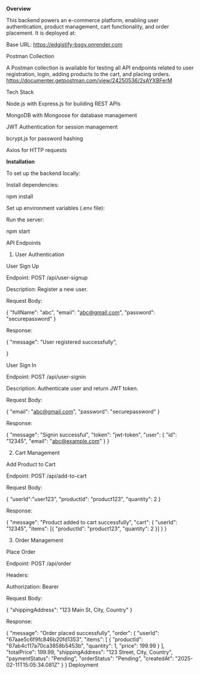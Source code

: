 

**Overview**

This backend powers an e-commerce platform, enabling user authentication, product management, cart functionality, and order placement. It is deployed at:

Base URL: https://edgistify-bsgv.onrender.com


Postman Collection

A Postman collection is available for testing all API endpoints related to user registration, login, adding products to the cart, and placing orders.
https://documenter.getpostman.com/view/24250536/2sAYXBFerM

Tech Stack

Node.js with Express.js for building REST APIs

MongoDB with Mongoose for database management

JWT Authentication for session management

bcrypt.js for password hashing

Axios for HTTP requests

**Installation**

To set up the backend locally:



Install dependencies:

npm install

Set up environment variables (.env file):



Run the server:

npm start

API Endpoints

1. User Authentication

User Sign Up

Endpoint: POST /api/user-signup

Description: Register a new user.

Request Body:

{
  "fullName": "abc",
  "email": "abc@gmail.com",
  "password": "securepassword"
}

Response:

{
  "message": "User registered successfully",
 
}

User Sign In

Endpoint: POST /api/user-signin

Description: Authenticate user and return JWT token.

Request Body:

{
  "email": "abc@gmail.com",
  "password": "securepassword"
}

Response:

{
  "message": "Signin successful",
  "token": "jwt-token",
  "user": { "id": "12345", "email": "abc@example.com" }
}

2. Cart Management

Add Product to Cart

Endpoint: POST /api/add-to-cart



Request Body:

{
"userId":"user123",
  "productId": "product123",
  "quantity": 2
}

Response:

{
  "message": "Product added to cart successfully",
  "cart": {
    "userId": "12345",
    "items": [{ "productId": "product123", "quantity": 2 }]
  }
}

3. Order Management

Place Order

Endpoint: POST /api/order

Headers:

Authorization: Bearer <jwt-token>

Request Body:

{
  "shippingAddress": "123 Main St, City, Country"
}

Response:

{
  "message": "Order placed successfully",
  "order": {
    "userId": "67aae5c6f9fc846b20fd1353",
    "items": [
      { "productId": "67ab4c117a70ca3858b5453b", "quantity": 1, "price": 199.99 }
    ],
    "totalPrice": 199.99,
    "shippingAddress": "123 Street, City, Country",
    "paymentStatus": "Pending",
    "orderStatus": "Pending",
    "createdAt": "2025-02-11T15:05:34.081Z"
  }
}
Deployment



